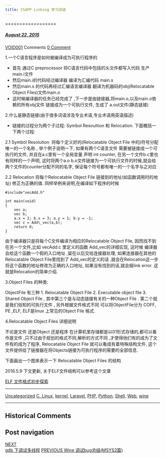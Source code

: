```yaml
---
title: CSAPP Linking 学习总结
---
```

==================



#####  [August 22, 2015](https://web.archive.org/web/20201022003148/https://void-shana.moe/uncategorized/csapp-linking-%e5%ad%a6%e4%b9%a0%e6%80%bb%e7%bb%93.html "10:39 pm") 
[VOID001](https://web.archive.org/web/20201022003148/https://void-shana.moe/author/void001 "View all posts by VOID001") Comments  [0 Comment](https://web.archive.org/web/20201022003148/https://void-shana.moe/uncategorized/csapp-linking-%e5%ad%a6%e4%b9%a0%e6%80%bb%e7%bb%93.html#respond)





1.一个C语言程序是如何被编译成为可执行程序的


* 首先 通过C preprocessor 将C语言代码中包括的头文件都写入代码 生产 main.i文件
* 然后main.i的代码经过编译器 编译为汇编代码 main.s
* 然后main.s 的代码再经过汇编语言编译器 翻译为机器码的obj(Relocatable Object Files)文件main.o
* 这时候编译器的任务已经完成了 ,下一步是由链接器,将main.o,以及main.o依赖的所有obj文件 链接成为一个可执行文件, 生成了 a.out文件(静态链接)


2.什么是静态链接(由于很多词语涉及专业术语,专业术语用英语描述)


* 链接的过程分为两个子过程: Symbol Resoultion 和 Relocation. 下面概括一下两个过程:


2.1 Symbol Resolution  将每个定义好的(Relocatable Object File 中的)符号分配唯一的一个名称 , 举个例子说明一下, 如果有两个C语言文件 需要被链接成一个可执行的文件, 并且在a.c里有一个全局变量 声明 int counter, 在另一个文件b.c里也有同样的一个声明, 这时将两个a.o b.o文件链接为一个可执行文件的时候,就会给两个文件的counter分配不同的名字, 保证每个符号都有唯一的一个名字与之对应


2.2 Relocation 将每个Relocatable Object File 链接到的地址(如函数调用时的地址) 修正为正确的值. 同样举例来说明,在编译如下程序的时候



```
#include"vecAdd.h"

int main(void)
{
    vec a;
    vec b;
    a.x = 2; b.x = 3; a.y = 1; b.y = -1;
    vec c = Add\_vec(a,b);
    return 0;
}
```

由于编译器只是将每个C文件编译为相应的Relocatable Object File, 因而找不到在另一个文件,比如 vecAdd.c 里定义的函数 Add\_vec的详细实现, 这时候 编译器会给这个函数一个假的入口地址 ,留在以后交给连接器处理, 如果连接器在其他的Relocatable Object File里找到了 Add\_vec的定义的话 ,就会在Relocation这一步将这个函数的地址修改为正确的入口地址, 如果没有找到的话,就会报link error. 这就是Relocation的简单介绍.


3.Object Files 的种类:


ObjectFile 有三种 1. Relocatable Object File 2. Executable object file 3. Shared Object File , 其中第三个是与动态链接有关的一种Object File . 第二个就是我们俗知的可执行文件 , 另外根据文件格式不同 可以将ObjectFile分为 COFF, PE ,ELF, ELF是linux 上常见的Object File 格式.


4.Relocatable Object Files 详细说明


不论是文件 还是Object 还是程序 在计算机里存储都是以01形式存储的,都可以看作是文件 ,只不过由于规划的格式不同,解析的方式不同 ,才使得他们有的成为了文件有的成为了程序, Relocatable Object File 就可以看成有着特殊结构文件, 这个文件提供给了链接器在将Objects链接为可执行程序的需要的全部信息.


下面画出一个图来表示一下 Relocatable Object Files 的结构


2016.5.9 下文更新, 关于ELF文件结构可以参考这个文章


[ELF 文件格式初步探索](https://web.archive.org/web/20201022003148/http://120.27.97.96/?p=801)






---


[Uncategorized](https://web.archive.org/web/20201022003148/https://void-shana.moe/category/uncategorized) [C. Linux](https://web.archive.org/web/20201022003148/https://void-shana.moe/tag/c-linux), [kernel](https://web.archive.org/web/20201022003148/https://void-shana.moe/tag/kernel), [Laravel](https://web.archive.org/web/20201022003148/https://void-shana.moe/tag/laravel), [PHP](https://web.archive.org/web/20201022003148/https://void-shana.moe/tag/php), [Python](https://web.archive.org/web/20201022003148/https://void-shana.moe/tag/python), [Shell](https://web.archive.org/web/20201022003148/https://void-shana.moe/tag/shell), [Web](https://web.archive.org/web/20201022003148/https://void-shana.moe/tag/web), [wine](https://web.archive.org/web/20201022003148/https://void-shana.moe/tag/wine) 






------------------------
## Historical Comments
Post navigation
---------------
[NEXT  
gdb 下调试多线程](https://web.archive.org/web/20201022003148/https://void-shana.moe/linux/gdb-%e4%b8%8b%e8%b0%83%e8%af%95%e5%a4%9a%e7%ba%bf%e7%a8%8b.html)
[PREVIOUS 
Wine 调试bug总结(MSYS2篇)](https://web.archive.org/web/20201022003148/https://void-shana.moe/linux/wine-%e8%b0%83%e8%af%95bug%e6%80%bb%e7%bb%93msys2%e7%af%87.html)

            